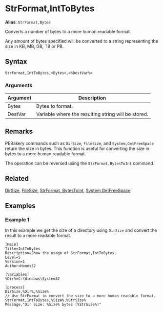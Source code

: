 # StrFormat,IntToBytes

**Alias**: `StrFormat,Bytes`

Converts a number of bytes to a more human readable format.

Any amount of bytes specified will be converted to a string representing the size in KB, MB, GB, TB or PB.

## Syntax

```pebakery
StrFormat,IntToBytes,<Bytes>,<%DestVar%>
```

### Arguments

| Argument | Description |
| --- | --- |
| Bytes | Bytes to format. |
| DestVar | Variable where the resulting string will be stored. |

## Remarks

PEBakery commands such as `DirSize`, `FileSize`, and `System,GetFreeSpace` return the size in bytes. This function is useful for converting the size in bytes to a more human readable format.

The operation can be reversed using the `StrFormat,BytesToInt` command.

## Related

[DirSize](../File/DirSize.md), [FileSize](../File/FileSize.md), [StrFormat, BytesToInt](./BytesToInt), [System,GetFreeSpace](../System/GetFreeSpace.md)

## Examples

### Example 1

In this example we get the size of a directory using `DirSize` and convert the result to a more readable format.

```pebakery
[Main]
Title=IntToBytes
Description=Show the usage of StrFormat,IntToBytes.
Level=5
Version=1
Author=Homes32

[Variables]
%Dir%=C:\Windows\System32

[process]
DirSize,%Dir%,%Size%
// Use StrFormat to convert the size to a more human readable format.
StrFormat,IntToBytes,%Size%,%StrSize%
Message,"Dir Size: %Size% bytes (%StrSize%)"
```
